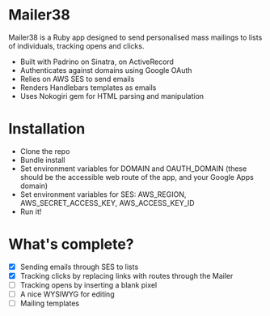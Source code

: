 Mailer38
===
Mailer38 is a Ruby app designed to send personalised mass mailings to lists of individuals, tracking opens and clicks.
- Built with Padrino on Sinatra, on ActiveRecord
- Authenticates against domains using Google OAuth
- Relies on AWS SES to send emails
- Renders Handlebars templates as emails
- Uses Nokogiri gem for HTML parsing and manipulation

Installation
===
- Clone the repo
- Bundle install
- Set environment variables for DOMAIN and OAUTH_DOMAIN (these should be the accessible web route of the app, and your Google Apps domain)
- Set environment variables for SES: AWS_REGION, AWS_SECRET_ACCESS_KEY, AWS_ACCESS_KEY_ID
- Run it!

What's complete?
===
- [x]  Sending emails through SES to lists
- [x]  Tracking clicks by replacing links with routes through the Mailer
- [ ]  Tracking opens by inserting a blank pixel
- [ ]  A nice WYSIWYG for editing
- [ ] Mailing templates